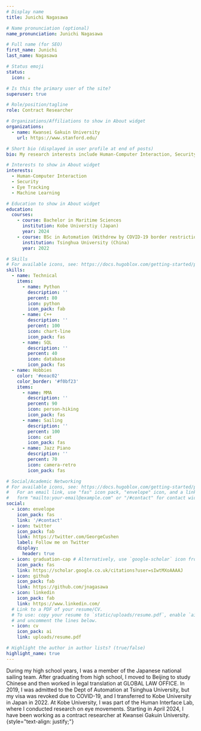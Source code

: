 ```yaml
---
# Display name
title: Junichi Nagasawa

# Name pronunciation (optional)
name_pronunciation: Junichi Nagasawa

# Full name (for SEO)
first_name: Junichi
last_name: Nagasawa

# Status emoji
status:
  icon: ☕️

# Is this the primary user of the site?
superuser: true

# Role/position/tagline
role: Contract Researcher

# Organizations/Affiliations to show in About widget
organizations:
  - name: Kwansei Gakuin University
    url: https://www.stanford.edu/

# Short bio (displayed in user profile at end of posts)
bio: My research interests include Human-Computer Interaction, Security, eye tracking.

# Interests to show in About widget
interests:
  - Human-Computer Interaction
  - Security
  - Eye Tracking
  - Machine Learning

# Education to show in About widget
education:
  courses:
    - course: Bachelor in Maritime Sciences
      institution: Kobe Universtiy (Japan) 
      year: 2024
    - course: BSc in Automation (Withdrew by COVID-19 border restrictions)
      institution: Tsinghua University (China)
      year: 2022

# Skills
# For available icons, see: https://docs.hugoblox.com/getting-started/page-builder/#icons
skills:
  - name: Technical
    items:
      - name: Python
        description: ''
        percent: 80
        icon: python
        icon_pack: fab
      - name: C++
        description: ''
        percent: 100
        icon: chart-line
        icon_pack: fas
      - name: SQL
        description: ''
        percent: 40
        icon: database
        icon_pack: fas
  - name: Hobbies
    color: '#eeac02'
    color_border: '#f0bf23'
    items:
      - name: MMA
        description: ''
        percent: 90
        icon: person-hiking
        icon_pack: fas
      - name: Sailing
        description: ''
        percent: 100
        icon: cat
        icon_pack: fas
      - name: Jazz Piano
        description: ''
        percent: 70
        icon: camera-retro
        icon_pack: fas

# Social/Academic Networking
# For available icons, see: https://docs.hugoblox.com/getting-started/page-builder/#icons
#   For an email link, use "fas" icon pack, "envelope" icon, and a link in the
#   form "mailto:your-email@example.com" or "/#contact" for contact widget.
social:
  - icon: envelope
    icon_pack: fas
    link: '/#contact'
  - icon: twitter
    icon_pack: fab
    link: https://twitter.com/GeorgeCushen
    label: Follow me on Twitter
    display:
      header: true
  - icon: graduation-cap # Alternatively, use `google-scholar` icon from `ai` icon pack
    icon_pack: fas
    link: https://scholar.google.co.uk/citations?user=sIwtMXoAAAAJ
  - icon: github
    icon_pack: fab
    link: https://github.com/jnagasawa
  - icon: linkedin
    icon_pack: fab
    link: https://www.linkedin.com/
  # Link to a PDF of your resume/CV.
  # To use: copy your resume to `static/uploads/resume.pdf`, enable `ai` icons in `params.yaml`,
  # and uncomment the lines below.
  - icon: cv
    icon_pack: ai
    link: uploads/resume.pdf

# Highlight the author in author lists? (true/false)
highlight_name: true
---
```


During my high school years, I was a member of the Japanese national sailing team. After graduating from high school, I moved to Beijing to study Chinese and then worked in legal translation at GLOBAL LAW OFFICE. In 2019, I was admitted to the Dept of Automation at Tsinghua University, but my visa was revoked due to COVID-19, and I transferred to Kobe University in Japan in 2022. At Kobe University, I was part of the Human Interface Lab, where I conducted research on eye movements. Starting in April 2024, I have been working as a contract researcher at Kwansei Gakuin University.
{style="text-align: justify;"}
